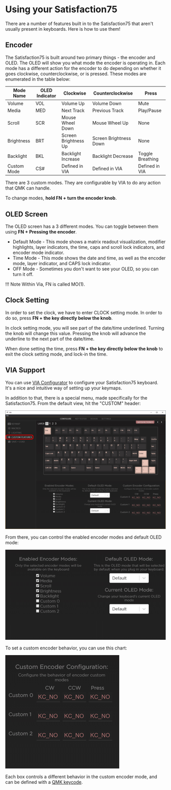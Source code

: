 # Using your Satisfaction75

There are a number of features built in to the Satisfaction75 that aren't usually present in keyboards. Here is how to use them!

## Encoder

The Satisfaction75 is built around two primary things - the encoder and OLED. The OLED will show you what mode the encoder is operating in. Each mode has a different action for the encoder to do depending on whether it goes clockwise, counterclockwise, or is pressed. These modes are enumerated in the table below:

| Mode Name   | OLED Indicator | Clockwise            | Counterclockwise       | Press            |
|-------------|----------------|----------------------|------------------------|------------------|
| Volume      | VOL            | Volume Up            | Volume Down            | Mute             |
| Media       | MED            | Next Track           | Previous Track         | Play/Pause       |
| Scroll      | SCR            | Mouse Wheel Down     | Mouse Wheel Up         | None             |
| Brightness  | BRT            | Screen Brightness Up | Screen Brightness Down | None             |
| Backlight   | BKL            | Backlight Increase   | Backlight Decrease     | Toggle Breathing |
| Custom Mode | CS#            | Defined in VIA       | Defined in VIA         | Defined in VIA   |

There are 3 custom modes. They are configurable by VIA to do any action that QMK can handle.

To change modes, **hold FN + turn the encoder knob**.

## OLED Screen

The OLED screen has a 3 different modes. You can toggle between them using **FN + Pressing the encoder**.

* Default Mode - This mode shows a matrix readout visualization, modifier highlights, layer indicators, the time, caps and scroll lock indicators, and encoder mode indicator.
* Time Mode - This mode shows the date and time, as well as the encoder mode, layer indicator, and CAPS lock indicator.
* OFF Mode - Sometimes you don't want to see your OLED, so you can turn it off.


!!! Note
    Within Via, FN is called MO(1).


## Clock Setting

In order to set the clock, we have to enter CLOCK setting mode. In order to do so, press **FN + the key directly below the knob**.

In clock setting mode, you will see part of the date/time underlined. Turning the knob will change this value. Pressing the knob will advance the underline to the next part of the date/time.

When done setting the time, press **FN + the key directly below the knob** to exit the clock setting mode, and lock-in the time.

## VIA Support

You can use [VIA Configurator](https://github.com/olivia/via-config/releases) to configure your Satisfaction75 keyboard. It's a nice and intuitive way of setting up your keymaps.

In addition to that, there is a special menu, made specifically for the Satisfaction75. From the default view, hit the "CUSTOM" header:

![](../images/satisfaction75/via_custom_menu.jpg)

From there, you can control the enabled encoder modes and default OLED mode:

![](../images/satisfaction75/via_encoder_oled_mode.jpg)

To set a custom encoder behavior, you can use this chart:

![](../images/satisfaction75/via_custom_encoder.jpg)

Each box controls a different behavior in the custom encoder mode, and can be defined with a [QMK keycode](https://beta.docs.qmk.fm/using-qmk/simple-keycodes/keycodes).
